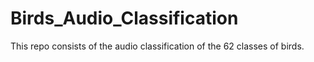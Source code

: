 # Birds_Audio_Classification
This repo consists of the audio classification of the 62 classes of birds.
